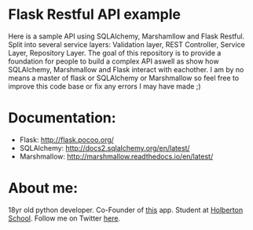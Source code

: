 # Flask Restful API example
Here is a sample API using SQLAlchemy, Marshamllow and Flask Restful. Split into several service layers: Validation layer, REST Controller, Service Layer, Repository Layer. The goal of this repository is to provide a foundation for people to build a complex API aswell as show how SQLAlchemy, Marshmallow and Flask interact with eachother. I am by no means a master of flask or SQLAlchemy or Marshmallow so feel free to improve this code base or fix any errors I may have made ;) 

# Documentation:
 * Flask: http://flask.pocoo.org/
 * SQLAlchemy: http://docs2.sqlalchemy.org/en/latest/
 * Marshmallow: http://marshmallow.readthedocs.io/en/latest/

# About me:
18yr old python developer. Co-Founder of [this](http://yourloop.co) app. Student at [Holberton School](https://www.holbertonschool.com/). Follow me on Twitter [here](https://twitter.com/JDeePee).
